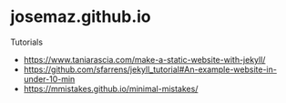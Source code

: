 # josemaz.github.io

Tutorials
- https://www.taniarascia.com/make-a-static-website-with-jekyll/
- https://github.com/sfarrens/jekyll_tutorial#An-example-website-in-under-10-min
- https://mmistakes.github.io/minimal-mistakes/
